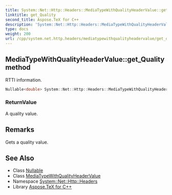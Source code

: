 ```yaml
---
title: System::Net::Http::Headers::MediaTypeWithQualityHeaderValue::get_Quality method
linktitle: get_Quality
second_title: Aspose.TeX for C++
description: 'System::Net::Http::Headers::MediaTypeWithQualityHeaderValue::get_Quality method. RTTI information in C++.'
type: docs
weight: 200
url: /cpp/system.net.http.headers/mediatypewithqualityheadervalue/get_quality/
---
```

## MediaTypeWithQualityHeaderValue::get_Quality method


RTTI information.

```cpp
Nullable<double> System::Net::Http::Headers::MediaTypeWithQualityHeaderValue::get_Quality()
```


### ReturnValue

A quality value.
## Remarks


Gets a quality value. 
## See Also

* Class [Nullable](../../../system/nullable/)
* Class [MediaTypeWithQualityHeaderValue](../)
* Namespace [System::Net::Http::Headers](../../)
* Library [Aspose.TeX for C++](../../../)
